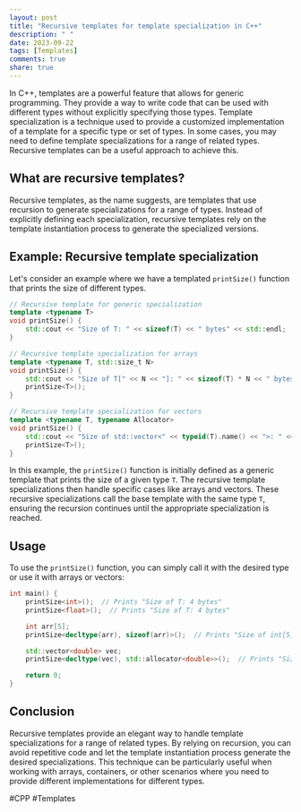```yaml
---
layout: post
title: "Recursive templates for template specialization in C++"
description: " "
date: 2023-09-22
tags: [Templates]
comments: true
share: true
---
```


In C++, templates are a powerful feature that allows for generic programming. They provide a way to write code that can be used with different types without explicitly specifying those types. Template specialization is a technique used to provide a customized implementation of a template for a specific type or set of types. In some cases, you may need to define template specializations for a range of related types. Recursive templates can be a useful approach to achieve this.

## What are recursive templates?

Recursive templates, as the name suggests, are templates that use recursion to generate specializations for a range of types. Instead of explicitly defining each specialization, recursive templates rely on the template instantiation process to generate the specialized versions.

## Example: Recursive template specialization

Let's consider an example where we have a templated `printSize()` function that prints the size of different types.

```cpp
// Recursive template for generic specialization
template <typename T>
void printSize() {
    std::cout << "Size of T: " << sizeof(T) << " bytes" << std::endl;
}

// Recursive template specialization for arrays
template <typename T, std::size_t N>
void printSize() {
    std::cout << "Size of T[" << N << "]: " << sizeof(T) * N << " bytes" << std::endl;
    printSize<T>();
}

// Recursive template specialization for vectors
template <typename T, typename Allocator>
void printSize() {
    std::cout << "Size of std::vector<" << typeid(T).name() << ">: " << sizeof(std::vector<T, Allocator>) << " bytes" << std::endl;
    printSize<T>();
}
```

In this example, the `printSize()` function is initially defined as a generic template that prints the size of a given type `T`. The recursive template specializations then handle specific cases like arrays and vectors. These recursive specializations call the base template with the same type `T`, ensuring the recursion continues until the appropriate specialization is reached.

## Usage

To use the `printSize()` function, you can simply call it with the desired type or use it with arrays or vectors:

```cpp
int main() {
    printSize<int>();  // Prints "Size of T: 4 bytes"
    printSize<float>();  // Prints "Size of T: 4 bytes"

    int arr[5];
    printSize<decltype(arr), sizeof(arr)>();  // Prints "Size of int[5]: 20 bytes"

    std::vector<double> vec;
    printSize<decltype(vec), std::allocator<double>>();  // Prints "Size of std::vector<double>: 24 bytes"

    return 0;
}
```

## Conclusion

Recursive templates provide an elegant way to handle template specializations for a range of related types. By relying on recursion, you can avoid repetitive code and let the template instantiation process generate the desired specializations. This technique can be particularly useful when working with arrays, containers, or other scenarios where you need to provide different implementations for different types.

#CPP #Templates